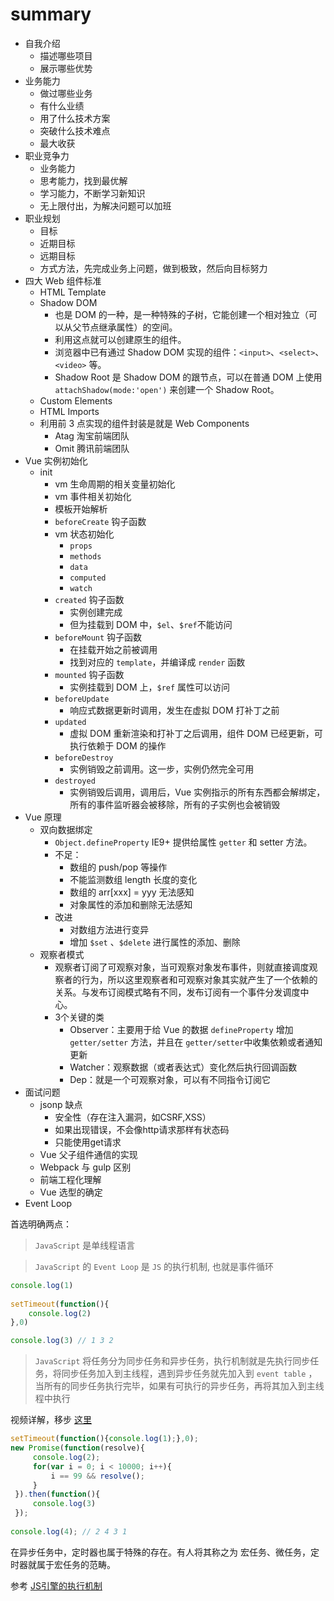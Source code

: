 # summary

- 自我介绍
	+ 描述哪些项目
	+ 展示哪些优势
- 业务能力
	+ 做过哪些业务
	+ 有什么业绩
	+ 用了什么技术方案
	+ 突破什么技术难点
	+ 最大收获
- 职业竞争力
	+ 业务能力
	+ 思考能力，找到最优解
	+ 学习能力，不断学习新知识
	+ 无上限付出，为解决问题可以加班
- 职业规划
	+ 目标
	+ 近期目标
	+ 远期目标
	+ 方式方法，先完成业务上问题，做到极致，然后向目标努力
- 四大 Web 组件标准
	+ HTML Template
	+ Shadow DOM
		* 也是 DOM 的一种，是一种特殊的子树，它能创建一个相对独立（可以从父节点继承属性）的空间。
		* 利用这点就可以创建原生的组件。
		* 浏览器中已有通过 Shadow DOM 实现的组件：`<input>`、`<select>`、`<video>` 等。
		* Shadow Root 是 Shadow DOM 的跟节点，可以在普通 DOM 上使用 `attachShadow(mode:'open')`  来创建一个 Shadow Root。
	+ Custom Elements
	+ HTML Imports
	+ 利用前 3 点实现的组件封装是就是 Web Components
		* Atag 淘宝前端团队
		* Omit 腾讯前端团队
- Vue 实例初始化
	+ init
		* vm 生命周期的相关变量初始化
		* vm 事件相关初始化
		* 模板开始解析
		* `beforeCreate` 钩子函数
		* vm 状态初始化
			- `props`
			- `methods`
			- `data`
			- `computed`
			- `watch`
		* `created` 钩子函数
			- 实例创建完成
			- 但为挂载到 DOM 中，`$el`、`$ref`不能访问
		* `beforeMount` 钩子函数
			- 在挂载开始之前被调用
			- 找到对应的 `template`，并编译成 `render` 函数
		* `mounted` 钩子函数
			- 实例挂载到 DOM 上，`$ref` 属性可以访问
		* `beforeUpdate`
			- 响应式数据更新时调用，发生在虚拟 DOM 打补丁之前
		* `updated`
			- 虚拟 DOM 重新渲染和打补丁之后调用，组件 DOM 已经更新，可执行依赖于 DOM 的操作
		* `beforeDestroy`
			- 实例销毁之前调用。这一步，实例仍然完全可用
		* `destroyed`
			- 实例销毁后调用，调用后，Vue 实例指示的所有东西都会解绑定，所有的事件监听器会被移除，所有的子实例也会被销毁
- Vue 原理
	+ 双向数据绑定
		* `Object.defineProperty` IE9+ 提供给属性 `getter` 和 setter 方法。
		* 不足：
			- 数组的 push/pop 等操作
			- 不能监测数组 length 长度的变化
			- 数组的 arr[xxx] = yyy 无法感知
			- 对象属性的添加和删除无法感知
		* 改进
			- 对数组方法进行变异
			- 增加 `$set` 、`$delete` 进行属性的添加、删除
	+ 观察者模式
		* 观察者订阅了可观察对象，当可观察对象发布事件，则就直接调度观察者的行为，所以这里观察者和可观察对象其实就产生了一个依赖的关系。与发布订阅模式略有不同，发布订阅有一个事件分发调度中心。
		* 3个关键的类
			- Observer：主要用于给 Vue 的数据 `defineProperty` 增加 `getter/setter` 方法，并且在 `getter/setter`中收集依赖或者通知更新
			- Watcher：观察数据（或者表达式）变化然后执行回调函数
			- Dep：就是一个可观察对象，可以有不同指令订阅它
- 面试问题
	+ jsonp 缺点
		* 安全性（存在注入漏洞，如CSRF,XSS）
		* 如果出现错误，不会像http请求那样有状态码
		* 只能使用get请求
	+ Vue 父子组件通信的实现
	+ Webpack 与 gulp 区别
	+ 前端工程化理解
	+ Vue 选型的确定
- Event Loop

首选明确两点：

> `JavaScript` 是单线程语言

> `JavaScript` 的 `Event Loop` 是 `JS` 的执行机制, 也就是事件循环

```js
console.log(1)
    
setTimeout(function(){
    console.log(2)
},0)

console.log(3) // 1 3 2
```
> `JavaScript` 将任务分为同步任务和异步任务，执行机制就是先执行同步任务，将同步任务加入到主线程，遇到异步任务就先加入到 `event table` ，当所有的同步任务执行完毕，如果有可执行的异步任务，再将其加入到主线程中执行

视频详解，移步 [这里](https://vimeo.com/96425312)

```js
setTimeout(function(){console.log(1);},0);
new Promise(function(resolve){
     console.log(2);
     for(var i = 0; i < 10000; i++){
         i == 99 && resolve();
     }
 }).then(function(){
     console.log(3)
 });
 
console.log(4); // 2 4 3 1
```

在异步任务中，定时器也属于特殊的存在。有人将其称之为 宏任务、微任务，定时器就属于宏任务的范畴。

参考 [JS引擎的执行机制](https://segmentfault.com/a/1190000012806637)
